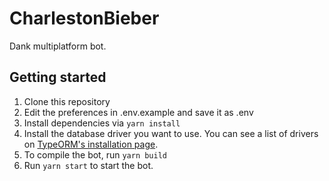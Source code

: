 # CharlestonBieber
Dank multiplatform bot.

## Getting started
1. Clone this repository
2. Edit the preferences in .env.example and save it as .env
3. Install dependencies via `yarn install`
4. Install the database driver you want to use. You can see a list of drivers on [TypeORM's installation page](https://github.com/typeorm/typeorm#installation).
5. To compile the bot, run `yarn build`
6. Run `yarn start` to start the bot.
